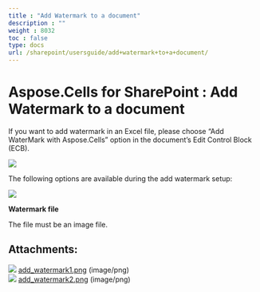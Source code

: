 ```yaml
---
title : "Add Watermark to a document" 
description : "" 
weight : 8032 
toc : false
type: docs
url: /sharepoint/usersguide/add+watermark+to+a+document/
---
```


# Aspose.Cells for SharePoint : Add Watermark to a document


If you want to add watermark in an Excel file, please choose “Add WaterMark with Aspose.Cells” option in the document’s Edit Control Block (ECB).

![](https://docs2.aspose.com/cells/sharepoint/attachments/48136376/48496648.png)

The following options are available during the add watermark setup:

![](https://docs2.aspose.com/cells/sharepoint/attachments/48136376/48496649.png)

**Watermark file**

The file must be an image file.

## Attachments:

![](https://docs2.aspose.com/cells/sharepoint/images/icons/bullet_blue.gif) [add\_watermark1.png](https://docs2.aspose.com/cells/sharepoint/attachments/48136376/48496648.png) (image/png)  
![](https://docs2.aspose.com/cells/sharepoint/images/icons/bullet_blue.gif) [add\_watermark2.png](https://docs2.aspose.com/cells/sharepoint/attachments/48136376/48496649.png) (image/png)  

